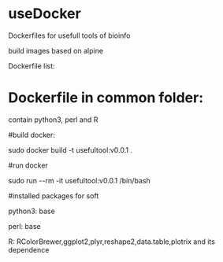 # useDocker

Dockerfiles for usefull tools of bioinfo

build images based on alpine

Dockerfile list:

# Dockerfile in common folder:

contain python3, perl and R
  
#build docker:

sudo docker build -t usefultool:v0.0.1 .

#run docker

sudo run --rm -it usefultool:v0.0.1 /bin/bash

#installed packages for soft

python3: base

perl: base

R: RColorBrewer,ggplot2,plyr,reshape2,data.table,plotrix and its dependence

  
